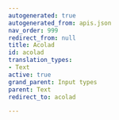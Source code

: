 ```yaml
---
autogenerated: true
autogenerated_from: apis.json
nav_order: 999
redirect_from: null
title: Acolad
id: acolad
translation_types:
- Text
active: true
grand_parent: Input types
parent: Text
redirect_to: acolad

---
```


